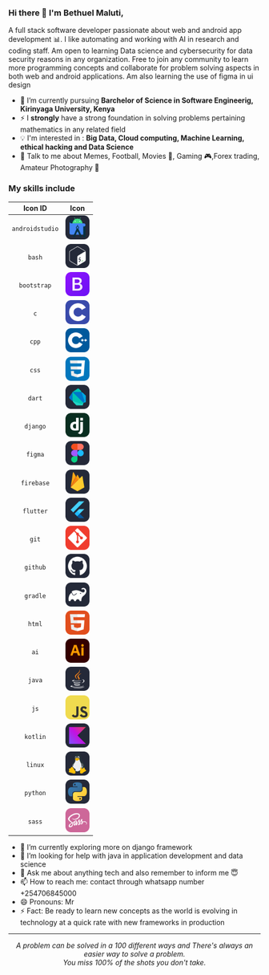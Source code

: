 

### Hi there 👋 I'm Bethuel Maluti,

A full stack software developer passionate about web and android app development :bar_chart:. I like automating and working with AI in research and coding staff. Am open to learning Data science and cybersecurity for data security reasons in any organization. Free to join any community to learn more programming concepts and collaborate for problem solving aspects in both web and android applications. Am also learning the use of figma in ui design

- 🌱 I’m currently pursuing **Barchelor of Science in Software Engineerig, Kirinyaga University, Kenya**
- ⚡ I **strongly** have a strong foundation in solving problems pertaining mathematics in any related field
- :bulb: I'm interested in : **Big Data, Cloud computing, Machine Learning, ethical hacking and Data Science**
- 💬 Talk to me about Memes, Football, Movies 🎥, Gaming 🎮,Forex trading, Amateur Photography 📸

### My skills include


|      Icon ID       |                         Icon                          |
| :----------------: | :---------------------------------------------------:
|  `androidstudio`   | <img src="icons/AndroidStudio-Dark.svg" width="48"> |
|       `bash`       |     <img src="icons/Bash-Dark.svg" width="48">      |
|    `bootstrap`     |     <img src="icons/Bootstrap.svg" width="48">      |
|        `c`         |         <img src="icons/C.svg" width="48">          |
|       `cpp`        |        <img src="icons/CPP.svg" width="48">         |
|       `css`        |        <img src="icons/CSS.svg" width="48">         |
|       `dart`       |     <img src="icons/Dart-Dark.svg" width="48">      |
|      `django`      |       <img src="icons/Django.svg" width="48">       |
|      `figma`       |     <img src="./icons/Figma-Dark.svg" width="48">     |
|     `firebase`     |   <img src="icons/Firebase-Dark.svg" width="48">    |
|     `flutter`      |    <img src="icons/Flutter-Dark.svg" width="48">    |
|       `git`        |        <img src="icons/Git.svg" width="48">         |
|      `github`      |    <img src="icons/Github-Dark.svg" width="48">     |
|      `gradle`      |    <img src="icons/Gradle-Dark.svg" width="48">     |
|       `html`       |        <img src="icons/HTML.svg" width="48">        |
|        `ai`        |    <img src="icons/Illustrator.svg" width="48">     |      |
|       `java`       |     <img src="icons/Java-Dark.svg" width="48">      |
|        `js`        |     <img src="icons/JavaScript.svg" width="48">     |
|      `kotlin`      |    <img src="icons/Kotlin-Dark.svg" width="48">     |
|      `linux`       |     <img src="icons/Linux-Dark.svg" width="48">     |
|        `python`        |    <img src="icons/Python-Dark.svg" width="48">     |
|       `sass`       |        <img src="icons/Sass.svg" width="48">        |




- 🌱 I’m currently exploring more on django framework
- 🤔 I’m looking for help with java in application development and data science
- 💬 Ask me about anything tech and also remember to inform me 😇
- 📫 How to reach me: contact through whatsapp number +254706845000
- 😄 Pronouns: Mr
- ⚡ Fact: Be ready to learn new concepts as the world is evolving in technology at a quick rate with new frameworks in production


<hr>
<p align="center">
   <i>A problem can be solved in a 100 different ways and There's always an easier way to solve a problem.</i>
   <br>
   <i>You miss 100% of the shots you don't take.</i>
   <br>
<br>
<!--<a target="_blank" href="https://thomasgeorgethomas.com/"><img src="https://img.shields.io/badge/-WEB-FF4088?style=for-the-badge&logo=Hugo&logoColor=white"></img></a>	
<a target="_blank" href="https://www.linkedin.com/in/thomasgeorgethomas"><img src="https://img.shields.io/badge/-LinkedIn-0077B5?style=for-the-badge&logo=Linkedin&logoColor=white"></img></a>
<a target="_blank" href="mailto:thomasgeorgethomas@gmail.com"><img src="https://img.shields.io/badge/-Gmail-D14836?style=for-the-badge&logo=Gmail&logoColor=white"></img></a>
<a target="_blank" href="https://public.tableau.com/app/profile/thomas.george.thomas"><img src="https://img.shields.io/badge/-Tableau-E97627?style=for-the-badge&logo=Tableau&logoColor=white"></img></a>
<a target="_blank" href="https://medium.com/@thomas-george-thomas"><img src="https://img.shields.io/badge/-Medium-12100E?style=for-the-badge&logo=Medium&logoColor=white"></img></a>
<a target="_blank" href="https://twitter.com/Thomas_George_T"><img src="https://img.shields.io/badge/-Twitter-1DA1F2?style=for-the-badge&logo=Twitter&logoColor=white"></img></a> -->

<br>
</p>   

